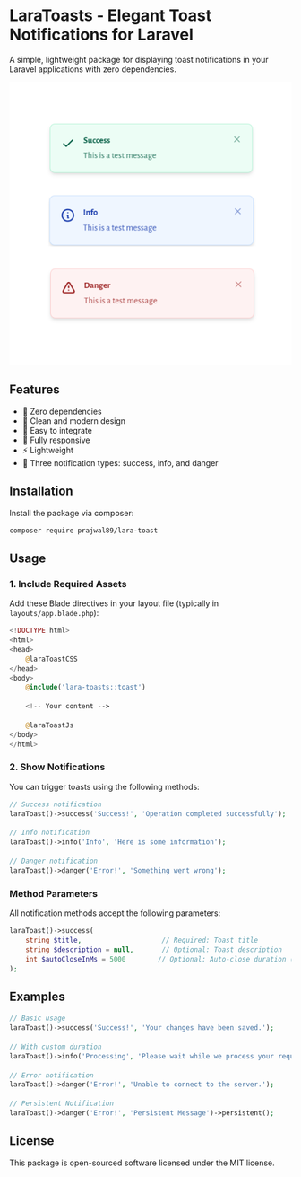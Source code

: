 # LaraToasts - Elegant Toast Notifications for Laravel

A simple, lightweight package for displaying toast notifications in your Laravel applications with zero dependencies.

![Screenshot](https://raw.githubusercontent.com/prajwal89/lara-toast/refs/heads/main/screenshots/toasts.png)

## Features

- 🚀 Zero dependencies
- 🎨 Clean and modern design
- 🔧 Easy to integrate
- 📱 Fully responsive
- ⚡ Lightweight
- 🎯 Three notification types: success, info, and danger

## Installation

Install the package via composer:

```bash
composer require prajwal89/lara-toast
```

## Usage

### 1. Include Required Assets

Add these Blade directives in your layout file (typically in `layouts/app.blade.php`):

```php
<!DOCTYPE html>
<html>
<head>
    @laraToastCSS
</head>
<body>
    @include('lara-toasts::toast')

    <!-- Your content -->
    
    @laraToastJs
</body>
</html>
```

### 2. Show Notifications

You can trigger toasts using the following methods:

```php
// Success notification
laraToast()->success('Success!', 'Operation completed successfully');

// Info notification
laraToast()->info('Info', 'Here is some information');

// Danger notification
laraToast()->danger('Error!', 'Something went wrong');
```

### Method Parameters

All notification methods accept the following parameters:

```php
laraToast()->success(
    string $title,                    // Required: Toast title
    string $description = null,       // Optional: Toast description
    int $autoCloseInMs = 5000        // Optional: Auto-close duration (default: 5000ms)
);
```

## Examples

```php
// Basic usage
laraToast()->success('Success!', 'Your changes have been saved.');

// With custom duration
laraToast()->info('Processing', 'Please wait while we process your request.', 3000);

// Error notification
laraToast()->danger('Error!', 'Unable to connect to the server.');

// Persistent Notification
laraToast()->danger('Error!', 'Persistent Message')->persistent();
```

## License

This package is open-sourced software licensed under the MIT license.
